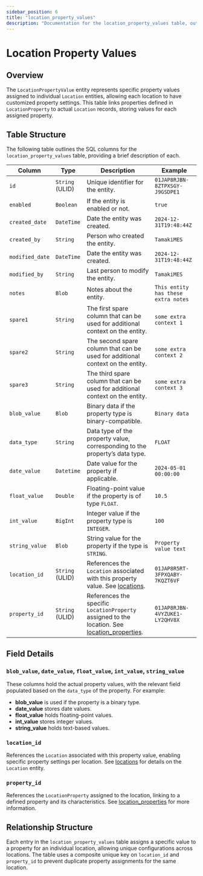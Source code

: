 ```yaml
---
sidebar_position: 6
title: "location_property_values"
description: "Documentation for the location_property_values table, outlining its columns and structure."
---
```


# Location Property Values

## Overview

The `LocationPropertyValue` entity represents specific property values assigned to individual `Location` entities,
allowing each location to have customized property settings. This table links properties defined in `LocationProperty`
to actual `Location` records, storing values for each assigned property.

## Table Structure

The following table outlines the SQL columns for the `location_property_values` table, providing a brief description of
each.

| Column         | Type            | Description                                                                                                                               | Example                        |
|----------------|-----------------|-------------------------------------------------------------------------------------------------------------------------------------------|--------------------------------|
| `id`           | `String` (ULID) | Unique identifier for the entity.                                                                                                         | `01JAP8RJBN-8ZTPXSGY-J9GSDPE1` |
| `enabled`      | `Boolean`       | If the entity is enabled or not.                                                                                                          | `true`                         |
| `created_date` | `DateTime`      | Date the entity was created.                                                                                                              | `2024-12-31T19:48:44Z`         |
| `created_by`   | `String`        | Person who created the entity.                                                                                                            | `TamakiMES`                    |
| `modified_date`| `DateTime`      | Date the entity was created.                                                                                                              | `2024-12-31T19:48:44Z`         |
| `modified_by`  | `String`        | Last person to modify the entity.                                                                                                         | `TamakiMES`                    |
| `notes`        | `Blob`          | Notes about the entity.                                                                                                                   | `This entity has these extra notes`  |
| `spare1`       | `String`        | The first spare column that can be used for additional context on the entity.                                                             | `some extra context 1`         |
| `spare2`       | `String`        | The second spare column that can be used for additional context on the entity.                                                            | `some extra context 2`         |
| `spare3`       | `String`        | The third spare column that can be used for additional context on the entity.                                                             | `some extra context 3`         |
| `blob_value`   | `Blob`          | Binary data if the property type is binary-compatible.                                                                                    | `Binary data`                  |
| `data_type`    | `String`        | Data type of the property value, corresponding to the property’s data type.                                                               | `FLOAT`                        |
| `date_value`   | `Datetime`      | Date value for the property if applicable.                                                                                                | `2024-05-01 00:00:00`          |
| `float_value`  | `Double`        | Floating-point value if the property is of type `FLOAT`.                                                                                  | `10.5`                         |
| `int_value`    | `BigInt`        | Integer value if the property type is `INTEGER`.                                                                                          | `100`                          |
| `string_value` | `Blob`          | String value for the property if the type is `STRING`.                                                                                    | `Property value text`          |
| `location_id`  | `String` (ULID) | References the `Location` associated with this property value. See [locations](../location-model/location).                               | `01JAP8R5RT-3FPXQABY-7KQZT6VF` |
| `property_id`  | `String` (ULID) | References the specific `LocationProperty` assigned to the location. See [location_properties](../location-model/location-property).      | `01JAP8RJBN-4VYZUKE1-LY2QHV8X` |

## Field Details

### `blob_value`, `date_value`, `float_value`, `int_value`, `string_value`

These columns hold the actual property values, with the relevant field populated based on the `data_type` of the
property. For example:

- **blob_value** is used if the property is a binary type.
- **date_value** stores date values.
- **float_value** holds floating-point values.
- **int_value** stores integer values.
- **string_value** holds text-based values.

### `location_id`

References the `Location` associated with this property value, enabling specific property settings per location.
See [locations](../location-model/location) for details on the `Location` entity.

### `property_id`

References the `LocationProperty` assigned to the location, linking to a defined property and its characteristics.
See [location_properties](../location-model/location-property) for more information.

## Relationship Structure

Each entry in the `location_property_values` table assigns a specific value to a property for an individual location,
allowing unique configurations across locations. The table uses a composite unique key on `location_id` and
`property_id` to prevent duplicate property assignments for the same location.